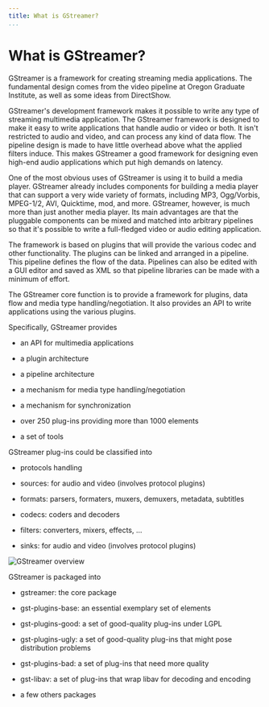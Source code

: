 ```yaml
---
title: What is GStreamer?
...
```


# What is GStreamer?

GStreamer is a framework for creating streaming media applications. The
fundamental design comes from the video pipeline at Oregon Graduate
Institute, as well as some ideas from DirectShow.

GStreamer's development framework makes it possible to write any type of
streaming multimedia application. The GStreamer framework is designed to
make it easy to write applications that handle audio or video or both.
It isn't restricted to audio and video, and can process any kind of data
flow. The pipeline design is made to have little overhead above what the
applied filters induce. This makes GStreamer a good framework for
designing even high-end audio applications which put high demands on
latency.

One of the most obvious uses of GStreamer is using it to build a media
player. GStreamer already includes components for building a media
player that can support a very wide variety of formats, including MP3,
Ogg/Vorbis, MPEG-1/2, AVI, Quicktime, mod, and more. GStreamer, however,
is much more than just another media player. Its main advantages are
that the pluggable components can be mixed and matched into arbitrary
pipelines so that it's possible to write a full-fledged video or audio
editing application.

The framework is based on plugins that will provide the various codec
and other functionality. The plugins can be linked and arranged in a
pipeline. This pipeline defines the flow of the data. Pipelines can also
be edited with a GUI editor and saved as XML so that pipeline libraries
can be made with a minimum of effort.

The GStreamer core function is to provide a framework for plugins, data
flow and media type handling/negotiation. It also provides an API to
write applications using the various plugins.

Specifically, GStreamer provides

  - an API for multimedia applications

  - a plugin architecture

  - a pipeline architecture

  - a mechanism for media type handling/negotiation

  - a mechanism for synchronization

  - over 250 plug-ins providing more than 1000 elements

  - a set of tools

GStreamer plug-ins could be classified into

  - protocols handling

  - sources: for audio and video (involves protocol plugins)

  - formats: parsers, formaters, muxers, demuxers, metadata, subtitles

  - codecs: coders and decoders

  - filters: converters, mixers, effects, ...

  - sinks: for audio and video (involves protocol plugins)

![GStreamer overview](images/gstreamer-overview.png "fig:")

GStreamer is packaged into

  - gstreamer: the core package

  - gst-plugins-base: an essential exemplary set of elements

  - gst-plugins-good: a set of good-quality plug-ins under LGPL

  - gst-plugins-ugly: a set of good-quality plug-ins that might pose
    distribution problems

  - gst-plugins-bad: a set of plug-ins that need more quality

  - gst-libav: a set of plug-ins that wrap libav for decoding and
    encoding

  - a few others packages
